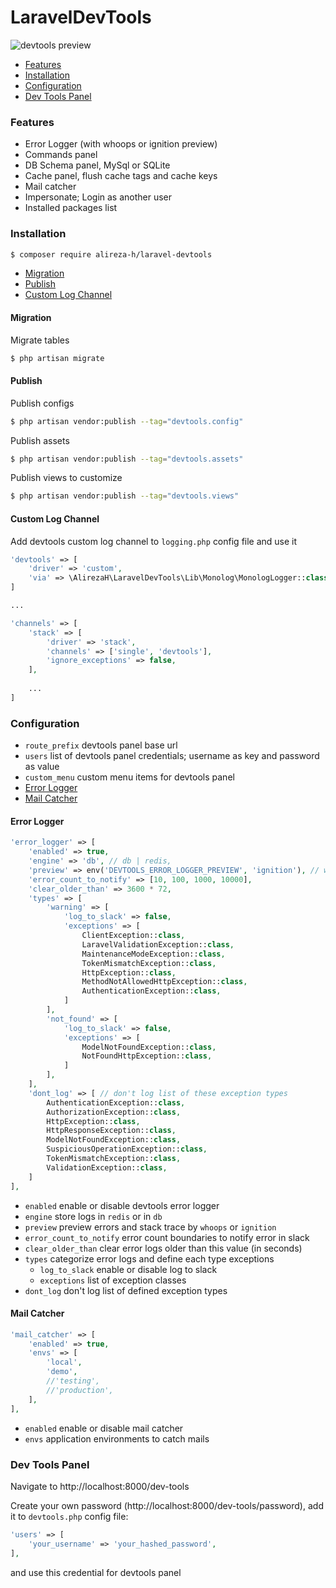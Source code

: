 # LaravelDevTools

![devtools preview](https://github.com/alireza-h/laravel-devtools/blob/master/devtools-preview.png)

- [Features](#features)
- [Installation](#installation)
- [Configuration](#configuration)
- [Dev Tools Panel](#dev-tools-panel)

### Features

- Error Logger (with whoops or ignition preview)
- Commands panel
- DB Schema panel, MySql or SQLite
- Cache panel, flush cache tags and cache keys
- Mail catcher
- Impersonate; Login as another user
- Installed packages list

### Installation

```bash
$ composer require alireza-h/laravel-devtools
```

- [Migration](#migration)
- [Publish](#publish)
- [Custom Log Channel](#custom-log-channel)

#### Migration

Migrate tables

```bash
$ php artisan migrate
```

#### Publish

Publish configs

```bash
$ php artisan vendor:publish --tag="devtools.config"
```

Publish assets

```bash
$ php artisan vendor:publish --tag="devtools.assets"
```

Publish views to customize

```bash
$ php artisan vendor:publish --tag="devtools.views"
```

#### Custom Log Channel

Add devtools custom log channel to `logging.php` config file and use it

```php
'devtools' => [
    'driver' => 'custom',
    'via' => \AlirezaH\LaravelDevTools\Lib\Monolog\MonologLogger::class,
]

...

'channels' => [
    'stack' => [
        'driver' => 'stack',
        'channels' => ['single', 'devtools'],
        'ignore_exceptions' => false,
    ],
    
    ...
]
```

### Configuration

- `route_prefix` devtools panel base url
- `users` list of devtools panel credentials; username as key and password as value
- `custom_menu` custom menu items for devtools panel
- [Error Logger](#error-logger)
- [Mail Catcher](#mail-catcher)

#### Error Logger

```php
'error_logger' => [
    'enabled' => true,
    'engine' => 'db', // db | redis,
    'preview' => env('DEVTOOLS_ERROR_LOGGER_PREVIEW', 'ignition'), // whoops | ignition,
    'error_count_to_notify' => [10, 100, 1000, 10000],
    'clear_older_than' => 3600 * 72,
    'types' => [
        'warning' => [
            'log_to_slack' => false,
            'exceptions' => [
                ClientException::class,
                LaravelValidationException::class,
                MaintenanceModeException::class,
                TokenMismatchException::class,
                HttpException::class,
                MethodNotAllowedHttpException::class,
                AuthenticationException::class,
            ]
        ],
        'not_found' => [
            'log_to_slack' => false,
            'exceptions' => [
                ModelNotFoundException::class,
                NotFoundHttpException::class,
            ]
        ],
    ],
    'dont_log' => [ // don't log list of these exception types
        AuthenticationException::class,
        AuthorizationException::class,
        HttpException::class,
        HttpResponseException::class,
        ModelNotFoundException::class,
        SuspiciousOperationException::class,
        TokenMismatchException::class,
        ValidationException::class,
    ]
],
```

- `enabled` enable or disable devtools error logger
- `engine` store logs in `redis` or in `db`
- `preview` preview errors and stack trace by `whoops` or `ignition`
- `error_count_to_notify` error count boundaries to notify error in slack
- `clear_older_than` clear error logs older than this value (in seconds) 
- `types` categorize error logs and define each type exceptions
  - `log_to_slack` enable or disable log to slack
  - `exceptions` list of exception classes
- `dont_log` don't log list of defined exception types


#### Mail Catcher

```php
'mail_catcher' => [
    'enabled' => true,
    'envs' => [
        'local',
        'demo',
        //'testing',
        //'production',
    ],
],
```

- `enabled` enable or disable mail catcher
- `envs` application environments to catch mails

### Dev Tools Panel

Navigate to http://localhost:8000/dev-tools

Create your own password (http://localhost:8000/dev-tools/password), add it to `devtools.php` config file:

```php
'users' => [
    'your_username' => 'your_hashed_password',
],
```

and use this credential for devtools panel
